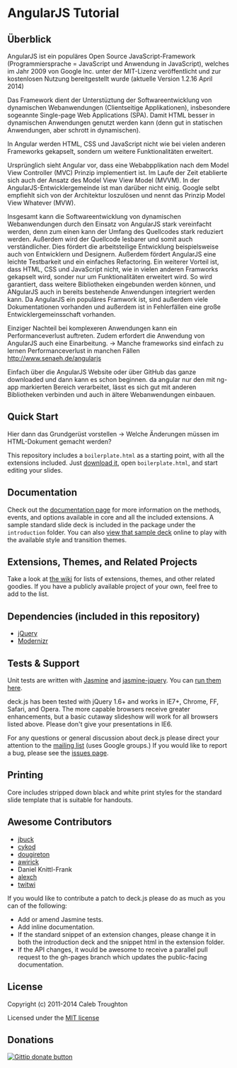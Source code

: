AngularJS Tutorial
=================

## Überblick 

AngularJS ist ein populäres Open Source JavaScript-Framework (Programmiersprache = JavaScript und Anwendung in JavaScript), welches im Jahr 2009 von Google Inc. unter der MIT-Lizenz veröffentlicht und zur kostenlosen Nutzung bereitgestellt wurde (aktuelle Version 1.2.16 April 2014)

Das Framework dient der Unterstüztung der Softwareentwicklung von dynamischen Webanwendungen (Clientseitige Applikationen), insbesondere sogeannte Single-page Web Applications (SPA). Damit HTML besser in dynamischen Anwendungen genutzt werden kann (denn gut in statischen Anwendungen, aber schrott in dynamischen).

In Angular werden HTML, CSS und JavaScript nicht wie bei vielen anderen Frameworks gekapselt, sondern um weitere Funktionalitäten erweitert. 

Ursprünglich sieht Angular vor, dass eine Webabpplikation nach dem Model View Controller (MVC) Prinzip implementiert ist. Im Laufe der Zeit etablierte sich auch der Ansatz des Model View View Model (MVVM).
In der AngularJS-Entwicklergemeinde ist man darüber nicht einig. Google selbt empfiehlt sich von der Architektur loszulösen und nennt das Prinzip Model View Whatever (MVW).

Insgesamt kann die Softwareentwicklung von dynamischen Webanwendungen durch den Einsatz von AngularJS stark vereinfacht werden, denn zum einen kann der Umfang des Quellcodes stark reduziert werden. Außerdem wird der Quellcode lesbarer und somit auch verständlicher. Dies fördert die arbeitsteilige Entwicklung beispielsweise auch von Entwicklern und Designern. 
Außerdem fördert AngularJS eine leichte Testbarkeit und ein einfaches Refactoring.
Ein weiterer Vorteil ist, dass HTML, CSS und JavaScript nicht, wie in vielen anderen Framworks gekapselt wird, sonder nur um Funktionalitäten erweitert wird. So wird garantiert, dass weitere Bibliotheken eingebunden werden können, und ANgularJS auch in bereits bestehende Anwendungen integriert werden kann.
Da AngularJS ein populäres Framwork ist, sind außerdem viele Dokumentationen vorhanden und außerdem ist in Fehlerfällen eine große Entwicklergemeinsschaft vorhanden.

Einziger Nachteil bei komplexeren Anwendungen kann ein Performanceverlust auftreten.
Zudem erfordert die Anwendung von AngularJS auch eine Einarbeitung. -> Manche frameworks sind einfach zu lernen
Performanceverlust in manchen Fällen http://www.senaeh.de/angularjs

Einfach über die AngularJS Website oder über GitHub das ganze downloaded und dann kann es schon beginnen. da angular nur den mit ng-app markierten Bereich verarbeitet, lässt es sich gut mit anderen Bibliotheken verbinden und auch in ältere Webanwendungen einbauen. 

## Quick Start

Hier dann das Grundgerüst vorstellen -> Welche Änderungen müssen im HTML-Dokument gemacht werden?

This repository includes a `boilerplate.html` as a starting point, with all the extensions included. Just [download it](https://github.com/imakewebthings/deck.js/archive/latest.zip), open `boilerplate.html`, and start editing your slides.

## Documentation

Check out the [documentation page](http://imakewebthings.github.com/deck.js/docs) for more information on the methods, events, and options available in core and all the included extensions.  A sample standard slide deck is included in the package under the `introduction` folder.  You can also [view that sample deck](http://imakewebthings.github.com/deck.js/introduction) online to play with the available style and transition themes.

## Extensions, Themes, and Related Projects

Take a look at [the wiki](https://github.com/imakewebthings/deck.js/wiki) for lists of extensions, themes, and other related goodies.  If you have a publicly available project of your own, feel free to add to the list.

## Dependencies (included in this repository)

- [jQuery](http://jquery.com)
- [Modernizr](http://modernizr.com)

## Tests & Support

Unit tests are written with [Jasmine](http://pivotal.github.com/jasmine/) and [jasmine-jquery](https://github.com/velesin/jasmine-jquery). You can [run them here](http://imakewebthings.github.com/deck.js/test).

deck.js has been tested with jQuery 1.6+ and works in IE7+, Chrome, FF, Safari, and Opera. The more capable browsers receive greater enhancements, but a basic cutaway slideshow will work for all browsers listed above. Please don't give your presentations in IE6.

For any questions or general discussion about deck.js please direct your attention to the [mailing list](http://groups.google.com/group/deckjs) (uses Google groups.)  If you would like to report a bug, please see the [issues page](https://github.com/imakewebthings/deck.js/issues).

## Printing

Core includes stripped down black and white print styles for the standard slide template that is suitable for handouts.

## Awesome Contributors

- [jbuck](https://github.com/jbuck)
- [cykod](https://github.com/cykod)
- [dougireton](https://github.com/dougireton)
- [awirick](https://github.com/awirick)
- Daniel Knittl-Frank
- [alexch](https://github.com/alexch)
- [twitwi](https://github.com/twitwi)

If you would like to contribute a patch to deck.js please do as much as you can of the following:

- Add or amend Jasmine tests.
- Add inline documentation.
- If the standard snippet of an extension changes, please change it in both the introduction deck and the snippet html in the extension folder.
- If the API changes, it would be awesome to receive a parallel pull request to the gh-pages branch which updates the public-facing documentation.

## License

Copyright (c) 2011-2014 Caleb Troughton

Licensed under the [MIT license](https://github.com/imakewebthings/deck.js/blob/master/MIT-license.txt)

## Donations

[![Gittip donate
button](http://img.shields.io/gittip/imakewebthings.png)](https://www.gittip.com/imakewebthings/ "Donate weekly to this project using Gittip")
